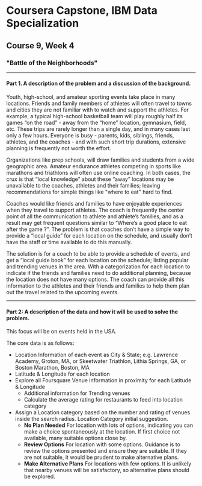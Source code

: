 # Coursera Capstone, IBM Data Specialization
## Course 9, Week 4
### "Battle of the Neighborhoods"

***  

#### Part 1.	A description of the problem and a discussion of the background.


Youth, high-school, and amateur sporting events take place in many locations.    Friends and family members of athletes will often travel to towns and cities they are not familiar with to watch and support the athletes. For example, a typical high-school basketball team will play roughly half its games “on the road” - away from the “home” location, gymnasium, field, etc.  These trips are rarely longer than a single day, and in many cases last only a few hours.  Everyone is busy - parents,  kids, siblings, friends, athletes, and the coaches - and with such short trip durations, extensive planning is frequently not worth the effort.   

Organizations like prep schools, will draw families and students from a wide geographic area. Amateur endurance athletes competing in sports like marathons and triathlons will often use online coaching.  In both cases, the crux is that “local knowledge” about these “away” locations may be unavailable to the coaches, athletes and their families; leaving recommendations for simple things like "where to eat" hard to find.  

Coaches would like friends and families to have enjoyable experiences when they travel to support athletes. The coach is frequently the center point of all the communication to athlete and athlete’s families, and as a result may get frequent questions similar to  “Where’s a good place to eat after the game ?”.
The problem is that coaches don’t have a simple way to provide a “local guide” for each location on the schedule, and usually don’t have the staff or time available to do this manually.   

The solution is for a coach to be able to provide a schedule of events, and get a “local guide book” for each location on the schedule; listing popular and trending venues in the area.  With a categorization  for each location to indicate if the friends and families need to do additional planning, because the location does not have many options.  The coach can provide all this information to the athletes and their friends and families to help them plan out the travel related to the upcoming events.

***  

#### Part 2: A description of the data and how it will be used to solve the problem.

This focus will be on events held in the USA.

The core data is as follows:

  - Location Information of each event as City & State; e.g. Lawrence Academy, Groton, MA,  or  Skeetwater Triathlon, Lithia Springs, GA, or Boston Marathon, Boston, MA
  - Latitude & Longitude for each location
  - Explore all Foursquare Venue information in proximity for each Latitude & Longitude  
     - Additional information for Trending venues
     - Calculate the average rating for restaurants to feed into location category
  - Assign a Location category based on the number and rating of venues inside the search radius.  Location Category initial suggestion.
    -  **No Plan Needed**  For location with lots of options, indicating you can make a choice spontaneously at the location.  If first choice not available, many suitable options close by.  
    - **Review Options**  For location with some options.  Guidance is to review the options presented and ensure they are suitable.  If  they are not suitable, it would be prudent to make alternative plans.
    - **Make Alternative Plans**  For locations with few options.  It is unlikely that nearby venues will be satisfactory, so alternative plans should be explored.
